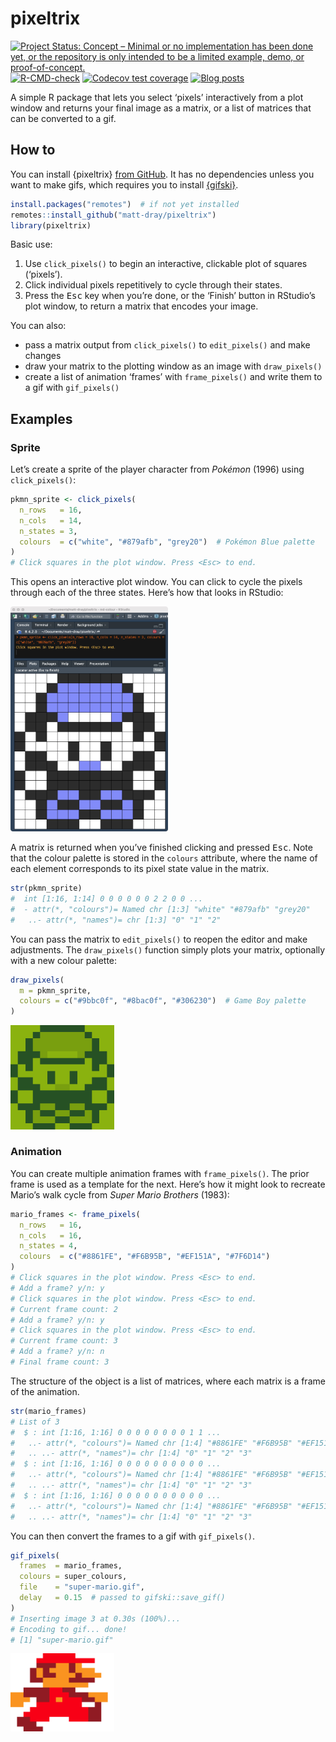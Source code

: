 
<!-- README.md is generated from README.Rmd. Please edit that file -->

# pixeltrix

<!-- badges: start -->

[![Project Status: Concept – Minimal or no implementation has been done
yet, or the repository is only intended to be a limited example, demo,
or
proof-of-concept.](https://www.repostatus.org/badges/latest/concept.svg)](https://www.repostatus.org/#concept)
[![R-CMD-check](https://github.com/matt-dray/tamRgo/workflows/R-CMD-check/badge.svg)](https://github.com/matt-dray/tamRgo/actions)
[![Codecov test
coverage](https://codecov.io/gh/matt-dray/pixeltrix/branch/main/graph/badge.svg)](https://app.codecov.io/gh/matt-dray/pixeltrix?branch=main)
[![Blog
posts](https://img.shields.io/badge/rostrum.blog-posts-008900?labelColor=000000&logo=data%3Aimage%2Fgif%3Bbase64%2CR0lGODlhEAAQAPEAAAAAABWCBAAAAAAAACH5BAlkAAIAIf8LTkVUU0NBUEUyLjADAQAAACwAAAAAEAAQAAAC55QkISIiEoQQQgghRBBCiCAIgiAIgiAIQiAIgSAIgiAIQiAIgRAEQiAQBAQCgUAQEAQEgYAgIAgIBAKBQBAQCAKBQEAgCAgEAoFAIAgEBAKBIBAQCAQCgUAgEAgCgUBAICAgICAgIBAgEBAgEBAgEBAgECAgICAgECAQIBAQIBAgECAgICAgICAgECAQECAQICAgICAgICAgEBAgEBAgEBAgICAgICAgECAQIBAQIBAgECAgICAgIBAgECAQECAQIBAgICAgIBAgIBAgEBAgECAgECAgICAgICAgECAgECAgQIAAAQIKAAAh%2BQQJZAACACwAAAAAEAAQAAAC55QkIiESIoQQQgghhAhCBCEIgiAIgiAIQiAIgSAIgiAIQiAIgRAEQiAQBAQCgUAQEAQEgYAgIAgIBAKBQBAQCAKBQEAgCAgEAoFAIAgEBAKBIBAQCAQCgUAgEAgCgUBAICAgICAgIBAgEBAgEBAgEBAgECAgICAgECAQIBAQIBAgECAgICAgICAgECAQECAQICAgICAgICAgEBAgEBAgEBAgICAgICAgECAQIBAQIBAgECAgICAgIBAgECAQECAQIBAgICAgIBAgIBAgEBAgECAgECAgICAgICAgECAgECAgQIAAAQIKAAA7)](https://www.rostrum.blog/tags/pixeltrix/)
<!-- badges: end -->

A simple R package that lets you select ‘pixels’ interactively from a
plot window and returns your final image as a matrix, or a list of
matrices that can be converted to a gif.

## How to

You can install {pixeltrix} [from
GitHub](https://github.com/matt-dray/pixeltrix). It has no dependencies
unless you want to make gifs, which requires you to install
[{gifski}](https://cloud.r-project.org/web/packages/gifski/index.html).

``` r
install.packages("remotes")  # if not yet installed
remotes::install_github("matt-dray/pixeltrix")
library(pixeltrix)
```

Basic use:

1.  Use `click_pixels()` to begin an interactive, clickable plot of
    squares (‘pixels’).
2.  Click individual pixels repetitively to cycle through their states.
3.  Press the <kbd>Esc</kbd> key when you’re done, or the ‘Finish’
    button in RStudio’s plot window, to return a matrix that encodes
    your image.

You can also:

- pass a matrix output from `click_pixels()` to `edit_pixels()` and make
  changes
- draw your matrix to the plotting window as an image with
  `draw_pixels()`
- create a list of animation ‘frames’ with `frame_pixels()` and write
  them to a gif with `gif_pixels()`

## Examples

### Sprite

Let’s create a sprite of the player character from *Pokémon* (1996)
using `click_pixels()`:

``` r
pkmn_sprite <- click_pixels(
  n_rows   = 16,
  n_cols   = 14,
  n_states = 3,
  colours  = c("white", "#879afb", "grey20")  # Pokémon Blue palette
)
# Click squares in the plot window. Press <Esc> to end.
```

This opens an interactive plot window. You can click to cycle the pixels
through each of the three states. Here’s how that looks in RStudio:

<img src="man/figures/pkmn-rstudio.png" alt="An RStudio window. The console has run the function click_pixels(blue) and has printed the message 'click squares in the plot window, press Esc to end.' In the plot pane is a 16 by 14 pixel grid with a sprite of the main character from the first generation of Pokemon games for the Game Boy. The background is white, the outlines are dark grey and the highlights are light blue There's a black grid around the pixels." width="50%">

A matrix is returned when you’ve finished clicking and pressed
<kbd>Esc</kbd>. Note that the colour palette is stored in the `colours`
attribute, where the name of each element corresponds to its pixel state
value in the matrix.

``` r
str(pkmn_sprite)
#  int [1:16, 1:14] 0 0 0 0 0 0 2 2 0 0 ...
#  - attr(*, "colours")= Named chr [1:3] "white" "#879afb" "grey20"
#   ..- attr(*, "names")= chr [1:3] "0" "1" "2"
```

You can pass the matrix to `edit_pixels()` to reopen the editor and make
adjustments. The `draw_pixels()` function simply plots your matrix,
optionally with a new colour palette:

``` r
draw_pixels(
  m = pkmn_sprite,
  colours = c("#9bbc0f", "#8bac0f", "#306230")  # Game Boy palette
)
```

<img src="man/figures/pkmn.png" alt="A 14 by 16 pixel grid with a sprite of the main character from the first generation of Pokemon games for the Game Boy. It's coloured using the green shades of the original Game Boy." width="33%">

### Animation

You can create multiple animation frames with `frame_pixels()`. The
prior frame is used as a template for the next. Here’s how it might look
to recreate Mario’s walk cycle from *Super Mario Brothers* (1983):

``` r
mario_frames <- frame_pixels(
  n_rows   = 16,
  n_cols   = 16,
  n_states = 4,
  colours  = c("#8861FE", "#F6B95B", "#EF151A", "#7F6D14")
)
# Click squares in the plot window. Press <Esc> to end.
# Add a frame? y/n: y
# Click squares in the plot window. Press <Esc> to end.
# Current frame count: 2
# Add a frame? y/n: y
# Click squares in the plot window. Press <Esc> to end.
# Current frame count: 3
# Add a frame? y/n: n
# Final frame count: 3
```

The structure of the object is a list of matrices, where each matrix is
a frame of the animation.

``` r
str(mario_frames)
# List of 3
#  $ : int [1:16, 1:16] 0 0 0 0 0 0 0 0 1 1 ...
#   ..- attr(*, "colours")= Named chr [1:4] "#8861FE" "#F6B95B" "#EF151A" "#7F6D14"
#   .. ..- attr(*, "names")= chr [1:4] "0" "1" "2" "3"
#  $ : int [1:16, 1:16] 0 0 0 0 0 0 0 0 0 0 ...
#   ..- attr(*, "colours")= Named chr [1:4] "#8861FE" "#F6B95B" "#EF151A" "#7F6D14"
#   .. ..- attr(*, "names")= chr [1:4] "0" "1" "2" "3"
#  $ : int [1:16, 1:16] 0 0 0 0 0 0 0 0 0 0 ...
#   ..- attr(*, "colours")= Named chr [1:4] "#8861FE" "#F6B95B" "#EF151A" "#7F6D14"
#   .. ..- attr(*, "names")= chr [1:4] "0" "1" "2" "3"
```

You can then convert the frames to a gif with `gif_pixels()`.

``` r
gif_pixels(
  frames  = mario_frames, 
  colours = super_colours,
  file    = "super-mario.gif", 
  delay   = 0.15  # passed to gifski::save_gif()
)
# Inserting image 3 at 0.30s (100%)...
# Encoding to gif... done!
# [1] "super-mario.gif"
```

<img src="man/figures/mario.gif" alt="An animated 16 by 16 pixel grid with a coloured sprite of Mario from the original Super Mario Bros for the NES. There are three frames that each show a step in Mario's walk cycle." width="33%">
